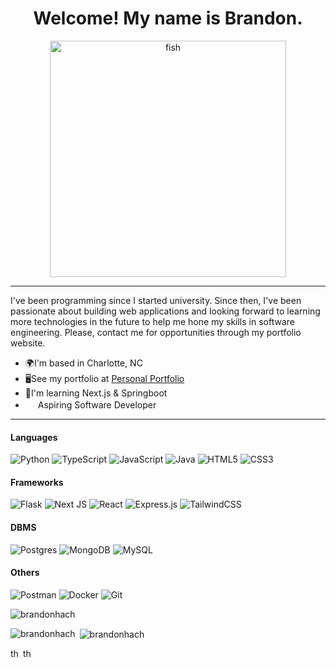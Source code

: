 <div align="center">
  <h1>Welcome! My name is Brandon.</h1>
  <img src="https://github.com/brandonhach/brandonhach/assets/58790036/6c316752-6141-4061-b171-bcd20cdf7448" alt="fish" width="378">
</div>

--------------------------

I've been programming since I started university. Since then, I've been passionate about building web applications and looking forward to learning more technologies in the future to help me hone my skills in software engineering. Please, contact me for opportunities through my portfolio website.

*   🌍I'm based in Charlotte, NC
*   🖥️See my portfolio at [Personal Portfolio](http://bh-phi.vercel.app/) <img src="https://user-images.githubusercontent.com/18350557/176309783-0785949b-9127-417c-8b55-ab5a4333674e.gif" width="16"/>
*   🧠I'm learning Next.js & Springboot
*   <img src="https://github.com/brandonhach/brandonhach/assets/58790036/477079b4-7053-48ba-b241-30755132a82f" width="16"> Aspiring Software Developer


--------------------------
#### Languages
![Python](https://img.shields.io/badge/python-3670A0?style=for-the-badge&logo=python&logoColor=ffdd54)
![TypeScript](https://img.shields.io/badge/typescript-%23007ACC.svg?style=for-the-badge&logo=typescript&logoColor=white)
![JavaScript](https://img.shields.io/badge/javascript-%23323330.svg?style=for-the-badge&logo=javascript&logoColor=%23F7DF1E)
![Java](https://img.shields.io/badge/java-%23ED8B00.svg?style=for-the-badge&logo=openjdk&logoColor=white)
![HTML5](https://img.shields.io/badge/html5-%23E34F26.svg?style=for-the-badge&logo=html5&logoColor=white)
![CSS3](https://img.shields.io/badge/css3-%231572B6.svg?style=for-the-badge&logo=css3&logoColor=white)

#### Frameworks
![Flask](https://img.shields.io/badge/flask-%23000.svg?style=for-the-badge&logo=flask&logoColor=white)
![Next JS](https://img.shields.io/badge/Next-black?style=for-the-badge&logo=next.js&logoColor=white)
![React](https://img.shields.io/badge/react-%2320232a.svg?style=for-the-badge&logo=react&logoColor=%2361DAFB)
![Express.js](https://img.shields.io/badge/express.js-%23404d59.svg?style=for-the-badge&logo=express&logoColor=%2361DAFB)
![TailwindCSS](https://img.shields.io/badge/tailwindcss-%2338B2AC.svg?style=for-the-badge&logo=tailwind-css&logoColor=white)

#### DBMS
![Postgres](https://img.shields.io/badge/postgres-%23316192.svg?style=for-the-badge&logo=postgresql&logoColor=white)
![MongoDB](https://img.shields.io/badge/MongoDB-%234ea94b.svg?style=for-the-badge&logo=mongodb&logoColor=white)
![MySQL](https://img.shields.io/badge/mysql-4479A1.svg?style=for-the-badge&logo=mysql&logoColor=white)

#### Others
![Postman](https://img.shields.io/badge/Postman-FF6C37?style=for-the-badge&logo=postman&logoColor=white)
![Docker](https://img.shields.io/badge/docker-%230db7ed.svg?style=for-the-badge&logo=docker&logoColor=white)
![Git](https://img.shields.io/badge/git-%23F05033.svg?style=for-the-badge&logo=git&logoColor=white)

<p align="left"> <img src="https://komarev.com/ghpvc/?username=brandonhach&label=Profile%20views&color=0e75b6&style=flat" alt="brandonhach" /> </p>
<p><img align="left" src="https://github-readme-stats.vercel.app/api/top-langs?username=brandonhach&show_icons=true&locale=en&layout=compact&theme=dark" alt="brandonhach" /></p>
<p>&nbsp;<img align="center" src="https://github-readme-stats.vercel.app/api?username=brandonhach&show_icons=true&locale=en&theme=dark" alt="brandonhach" /></p>


 <img src="https://github.com/brandonhach/brandonhach/assets/58790036/f3131214-49e3-4b76-a971-54c7d6a6c1f5" alt="thonk" width="16">
 <img src="https://github.com/brandonhach/brandonhach/assets/58790036/d7326d4c-c634-4345-b5a9-26f72dbb8176" alt="thonk" width="16"> 
